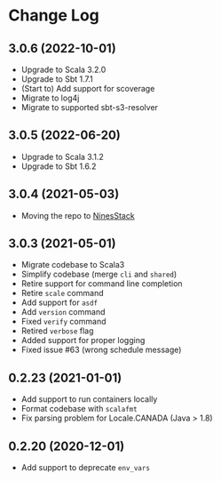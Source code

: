 # Change Log

## 3.0.6 (2022-10-01)

* Upgrade to Scala 3.2.0
* Upgrade to Sbt 1.7.1
* (Start to) Add support for scoverage
* Migrate to log4j
* Migrate to supported sbt-s3-resolver

## 3.0.5 (2022-06-20)

* Upgrade to Scala 3.1.2
* Upgrade to Sbt 1.6.2

## 3.0.4 (2021-05-03)

* Moving the repo to [NinesStack](https://github.com/NinesStack)

## 3.0.3 (2021-05-01)

* Migrate codebase to Scala3
* Simplify codebase (merge `cli` and `shared`)
* Retire support for command line completion
* Retire `scale` command
* Add support for `asdf`
* Add `version` command
* Fixed `verify` command
* Retired `verbose` flag
* Added support for proper logging
* Fixed issue #63 (wrong schedule message)

## 0.2.23 (2021-01-01)

* Add support to run containers locally
* Format codebase with `scalafmt`
* Fix parsing problem for Locale.CANADA (Java > 1.8)

## 0.2.20 (2020-12-01)

* Add support to deprecate `env_vars`
